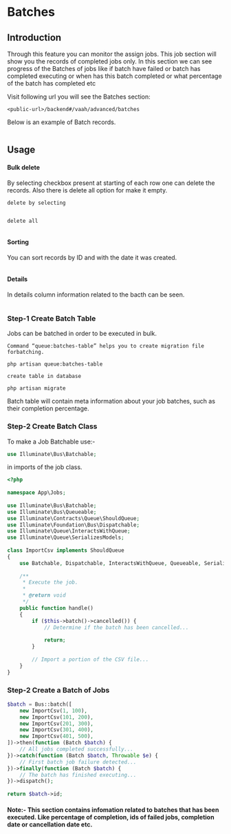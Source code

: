 # Batches

[comment]: <> ([[toc]])

## Introduction

Through this feature you can monitor the assign jobs. This job section will show you the records of completed jobs only.
In this section we can see progress of the Batches of jobs like if batch have failed or batch has completed executing or when has this batch completed or what percentage of the batch has completed etc

Visit following url you will see the Batches section:

```http request
<public-url>/backend#/vaah/advanced/batches
```

Below is an example of Batch records.

<img :src="$withBase('/images//batches/list.png')">

## Usage

#### Bulk delete

By selecting checkbox present at starting of each row one can delete the records. Also there is delete all option for make it empty.

```delete by selecting```

<img :src="$withBase('/images/batches/single-delete.png')">

```delete all```

<img :src="$withBase('/images/batches/delete-bulk.png')">

#### Sorting
You can sort records by ID and with the date it was created.

<img :src="$withBase('/images/batches/sort.png')">

#### Details
In details column information related to the bacth can be seen.

<img :src="$withBase('/images/batches/details.png')">

### Step-1 Create Batch Table

Jobs can be batched in order to be executed in bulk.

```Command “queue:batches-table” helps you to create migration file forbatching.```
```shell
php artisan queue:batches-table 
```

```create table in database```
```shell
php artisan migrate 
```

Batch table will contain meta information about your job batches, such as their completion percentage.

### Step-2 Create Batch Class
To make a Job Batchable use:-
```php  
use Illuminate\Bus\Batchable;
```
in imports of the job class.

```php
<?php
 
namespace App\Jobs;
 
use Illuminate\Bus\Batchable;
use Illuminate\Bus\Queueable;
use Illuminate\Contracts\Queue\ShouldQueue;
use Illuminate\Foundation\Bus\Dispatchable;
use Illuminate\Queue\InteractsWithQueue;
use Illuminate\Queue\SerializesModels;
 
class ImportCsv implements ShouldQueue
{
    use Batchable, Dispatchable, InteractsWithQueue, Queueable, SerializesModels;
 
    /**
     * Execute the job.
     *
     * @return void
     */
    public function handle()
    {
        if ($this->batch()->cancelled()) {
            // Determine if the batch has been cancelled...
 
            return;
        }
 
        // Import a portion of the CSV file...
    }
}
```
### Step-2 Create a Batch of Jobs

```php
$batch = Bus::batch([
    new ImportCsv(1, 100),
    new ImportCsv(101, 200),
    new ImportCsv(201, 300),
    new ImportCsv(301, 400),
    new ImportCsv(401, 500),
])->then(function (Batch $batch) {
    // All jobs completed successfully...
})->catch(function (Batch $batch, Throwable $e) {
    // First batch job failure detected...
})->finally(function (Batch $batch) {
    // The batch has finished executing...
})->dispatch();
 
return $batch->id;
```


#### Note:- This section contains infomation related to batches that has been executed. Like percentage of completion, ids of failed jobs, completion date or cancellation date etc. 
